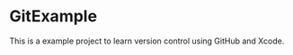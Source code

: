 GitExample
=================

This is a example project to learn version control using GitHub and Xcode.
